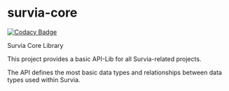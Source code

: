 # survia-core

[![Codacy Badge](https://api.codacy.com/project/badge/Grade/d8231f6db13c471fba724b8a4db9cf13)](https://app.codacy.com/gh/martinvidec/survia-core?utm_source=github.com&utm_medium=referral&utm_content=martinvidec/survia-core&utm_campaign=Badge_Grade)

Survia Core Library

This project provides a basic API-Lib for all Survia-related projects.

The API defines the most basic data types and relationships between data types used within Survia.
